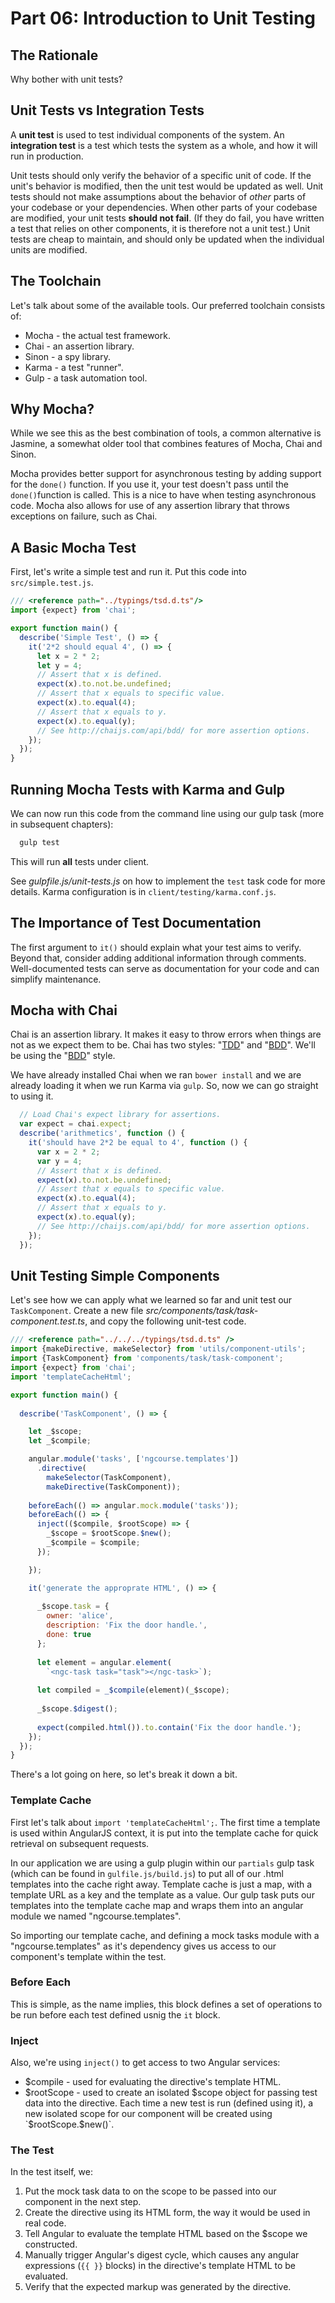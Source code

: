 # Part 06: Introduction to Unit Testing

## The Rationale

Why bother with unit tests?

## Unit Tests vs Integration Tests

A **unit test** is used to test individual components of the system. An
**integration test** is a test which tests the system as a whole, and how it
will run in production.

Unit tests should only verify the behavior of a specific unit of code. If
the unit's behavior is modified, then the unit test would be updated as well.
Unit tests should not make assumptions about the behavior of _other_ parts of
your codebase or your dependencies. When other parts of your codebase are
modified, your unit tests **should not fail**. (If they do fail, you have
written a test that relies on other components, it is therefore not a unit
test.) Unit tests are cheap to maintain, and should only be updated when the
individual units are modified.

## The Toolchain

Let's talk about some of the available tools. Our preferred toolchain consists
of:

* Mocha - the actual test framework.
* Chai - an assertion library.
* Sinon - a spy library.
* Karma - a test "runner".
* Gulp - a task automation tool.

## Why Mocha?

While we see this as the best combination of tools, a common alternative is Jasmine, a somewhat older tool that combines features of Mocha, Chai and Sinon.

Mocha provides better support for asynchronous testing by adding support for the `done()` function. If you use it, your test doesn't pass until the `done()`function is called. This is a nice to have when testing asynchronous code. Mocha also allows for use of any assertion library that throws exceptions on failure, such as Chai.

## A Basic Mocha Test

First, let's write a simple test and run it. Put this code into `src/simple.test.js`.

```javascript
/// <reference path="../typings/tsd.d.ts"/>
import {expect} from 'chai';

export function main() {
  describe('Simple Test', () => {
    it('2*2 should equal 4', () => {
      let x = 2 * 2;
      let y = 4;
      // Assert that x is defined.
      expect(x).to.not.be.undefined;
      // Assert that x equals to specific value.
      expect(x).to.equal(4);
      // Assert that x equals to y.
      expect(x).to.equal(y);
      // See http://chaijs.com/api/bdd/ for more assertion options.
    });
  });
}
```

## Running Mocha Tests with Karma and Gulp

We can now run this code from the command line using our gulp task (more in subsequent chapters):

```bash
  gulp test
```

This will run **all** tests under client.

See *gulpfile.js/unit-tests.js* on how to implement the `test` task code for more details. Karma configuration is in `client/testing/karma.conf.js`.

## The Importance of Test Documentation

The first argument to `it()` should explain what your test aims to verify.
Beyond that, consider adding additional information through comments.
Well-documented tests can serve as documentation for your code and can simplify
maintenance.

## Mocha with Chai

Chai is an assertion library. It makes it easy to throw errors when things are
not as we expect them to be. Chai has two styles: "[TDD](http://en.wikipedia.org/wiki/Test-driven_development)" and "[BDD](http://en.wikipedia.org/wiki/Behavior-driven_development)". We'll be using the "[BDD](http://en.wikipedia.org/wiki/Behavior-driven_development)" style.

We have already installed Chai when we ran `bower install` and we are already
loading it when we run Karma via `gulp`. So, now we can go straight to using
it.

```javascript
  // Load Chai's expect library for assertions.
  var expect = chai.expect;
  describe('arithmetics', function () {
    it('should have 2*2 be equal to 4', function () {
      var x = 2 * 2;
      var y = 4;
      // Assert that x is defined.
      expect(x).to.not.be.undefined;
      // Assert that x equals to specific value.
      expect(x).to.equal(4);
      // Assert that x equals to y.
      expect(x).to.equal(y);
      // See http://chaijs.com/api/bdd/ for more assertion options.
    });
  });
```

## Unit Testing Simple Components

Let's see how we can apply what we learned so far and unit test our `TaskComponent`. Create a new file *src/components/task/task-component.test.ts*, and copy the following unit-test code.

```javascript
/// <reference path="../../../typings/tsd.d.ts" />
import {makeDirective, makeSelector} from 'utils/component-utils';
import {TaskComponent} from 'components/task/task-component';
import {expect} from 'chai';
import 'templateCacheHtml';

export function main() {
    
  describe('TaskComponent', () => {

    let _$scope;
    let _$compile;

    angular.module('tasks', ['ngcourse.templates'])
      .directive(
        makeSelector(TaskComponent), 
        makeDirective(TaskComponent));
          
    beforeEach(() => angular.mock.module('tasks')); 
    beforeEach(() => { 
      inject(($compile, $rootScope) => {
        _$scope = $rootScope.$new();
        _$compile = $compile;
      });

    });

    it('generate the approprate HTML', () => {
      
      _$scope.task = {
        owner: 'alice',
        description: 'Fix the door handle.',
        done: true
      };
      
      let element = angular.element(
        `<ngc-task task="task"></ngc-task>`);
        
      let compiled = _$compile(element)(_$scope);
    
      _$scope.$digest();
      
      expect(compiled.html()).to.contain('Fix the door handle.');
    });
  });
}
```

There's a lot going on here, so let's break it down a bit.

### Template Cache

First let's talk about `import 'templateCacheHtml';`. The first time a template is used within AngularJS context, it is put into the template cache for quick retrieval on subsequent requests.  

In our application we are using a gulp plugin within our `partials` gulp task (which can be found in `gulfile.js/build.js`) to put all of our .html templates into the cache right away. Template cache is just a map, with a template URL as a key and the template as a value. Our gulp task puts our templates into the template cache map and wraps them into an angular module we named "ngcourse.templates".

So importing our template cache, and defining a mock tasks module with a "ngcourse.templates" as it's dependency gives us access to our component's template within the test.

### Before Each 

This is simple, as the name implies, this block defines a set of operations to be run before each test defined usnig the `it` block.

### Inject

Also, we're using `inject()` to get access to two Angular services:

* $compile - used for evaluating the directive's template HTML.
* $rootScope - used to create an isolated $scope object for passing test data into the directive. Each time a new test is run (defined using it), a new isolated scope for our component will be created using `$rootScope.$new()`.

### The Test

In the test itself, we:

1. Put the mock task data to on the scope to be passed into our component in the next step.
2. Create the directive using its HTML form, the way it would be used in real code.
3. Tell Angular to evaluate the template HTML based on the $scope we constructed.
4. Manually trigger Angular's digest cycle, which causes any angular expressions (`{{ }}` blocks) in the directive's template HTML to be evaluated.
5. Verify that the expected markup was generated by the directive.
